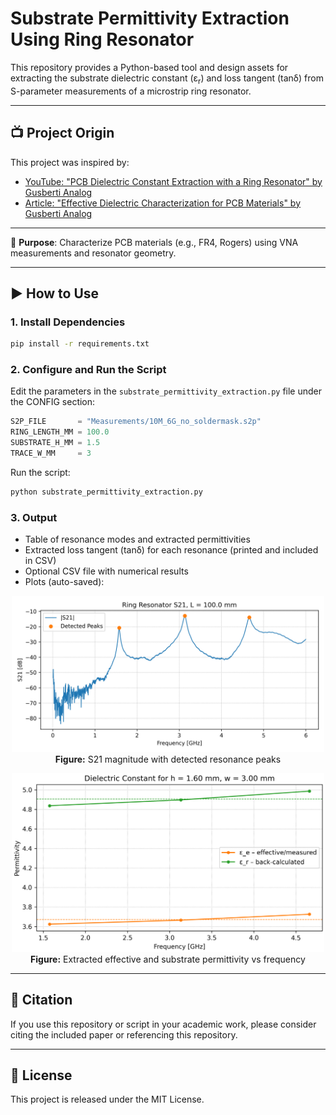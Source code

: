 

# Substrate Permittivity Extraction Using Ring Resonator


This repository provides a Python-based tool and design assets for extracting the substrate dielectric constant (ε<sub>r</sub>)  and  loss tangent (tanδ) from S-parameter measurements of a microstrip ring resonator.

---

## 📺 Project Origin

This project was inspired by:
- [YouTube: "PCB Dielectric Constant Extraction with a Ring Resonator" by Gusberti Analog](https://www.youtube.com/watch?v=-Or-rcEIc7o&t=1090s)
- [Article: "Effective Dielectric Characterization for PCB Materials" by Gusberti Analog](https://gusbertianalog.com/effective-dielectric-characterization-for-pcb-materials/)

---

📡 **Purpose**: Characterize PCB materials (e.g., FR4, Rogers) using VNA measurements and resonator geometry.

---




## ▶️ How to Use

### 1. Install Dependencies

```bash
pip install -r requirements.txt
```

### 2. Configure and Run the Script

Edit the parameters in the `substrate_permittivity_extraction.py` file under the CONFIG section:

```python
S2P_FILE       = "Measurements/10M_6G_no_soldermask.s2p"
RING_LENGTH_MM = 100.0
SUBSTRATE_H_MM = 1.5
TRACE_W_MM     = 3
```

Run the script:

```bash
python substrate_permittivity_extraction.py
```



### 3. Output

- Table of resonance modes and extracted permittivities
- Extracted loss tangent (tanδ) for each resonance (printed and included in CSV)
- Optional CSV file with numerical results
- Plots (auto-saved):

<p align="center">
  <img src="ring_resonator_S21.png" alt="S21 Magnitude Plot" width="500"><br>
  <b>Figure:</b> S21 magnitude with detected resonance peaks
</p>

<p align="center">
  <img src="ring_resonator_permittivity.png" alt="Permittivity Plot" width="500"><br>
  <b>Figure:</b> Extracted effective and substrate permittivity vs frequency
</p>

---

## 📘 Citation

If you use this repository or script in your academic work, please consider citing the included paper or referencing this repository.

---

## 📎 License

This project is released under the MIT License.
